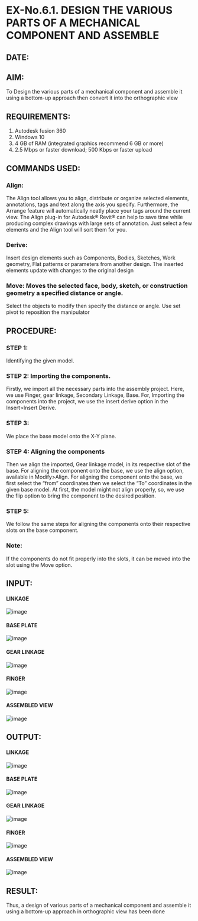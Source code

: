# EX-No.6.1. DESIGN THE VARIOUS PARTS OF A MECHANICAL COMPONENT AND ASSEMBLE

## DATE:

## AIM: 
To Design the various parts of a mechanical component and assemble it using a bottom-up approach then convert it into the orthographic view

## REQUIREMENTS: 
1. Autodesk fusion 360
2. Windows 10
3. 4 GB of RAM (integrated graphics recommend 6 GB or more)
4. 2.5 Mbps or faster download; 500 Kbps or faster upload 

## COMMANDS USED:
### Align: 
The Align tool allows you to align, distribute or organize selected elements, annotations, tags and text along the axis you specify. Furthermore, the Arrange feature will automatically neatly place your tags around the current view.
The Align plug-in for Autodesk® Revit® can help to save time while producing complex drawings with large sets of annotation.
Just select a few elements and the Align tool will sort them for you.

### Derive:
Insert design elements such as Components, Bodies, Sketches, Work geometry, Flat patterns or parameters from another design.
The inserted elements update with changes to the original design

### Move: Moves the selected face, body, sketch, or construction geometry a specified distance or angle.
Select the objects to modify then specify the distance or angle. Use set pivot to reposition the manipulator

## PROCEDURE:
### STEP 1: 
 Identifying the given model.

### STEP 2: Importing the components.
Firstly, we import all the necessary parts into the assembly project. Here, we use Finger, gear linkage, Secondary Linkage, Base. For, Importing the components into the project, we use the insert derive option in the Insert>Insert Derive.

### STEP 3: 
We place the base model onto the X-Y plane.

### STEP 4: Aligning the components
Then we align the imported, Gear linkage model, in its respective slot of the base.
For aligning the component onto the base, we use the align option, available in Modify>Align.
For aligning the component onto the base, we first select the “from” coordinates then we select the “To” coordinates in the given base model. At first, the model might not align properly, so, we use the flip option to bring the component to the desired position.

### STEP 5: 
We follow the same steps for aligning the components onto their respective      slots on the base component.

### Note: 
If the components do not fit properly into the slots, it can be moved into the slot using the Move option.

## INPUT: 

#### LINKAGE
![image](https://user-images.githubusercontent.com/113594316/199413513-8fa5b9db-0546-49d0-ad4c-230b22984d3c.png)

#### BASE PLATE  
![image](https://user-images.githubusercontent.com/113594316/199413545-3b2fd515-6e27-4d28-9da3-c9ce20cb2a42.png)

#### GEAR LINKAGE
![image](https://user-images.githubusercontent.com/113594316/199413566-05708531-fc78-44c9-ab98-4f8a9066d318.png)

#### FINGER
![image](https://user-images.githubusercontent.com/113594316/199413594-5de9578e-5800-4e69-8c76-6a5749e31805.png)

#### ASSEMBLED VIEW
![image](https://user-images.githubusercontent.com/113594316/199413636-df0a61ce-964f-490d-9a16-e5986ebbf403.png)

## OUTPUT:
#### LINKAGE
![image](https://github.com/Rohithvijay01/EX-No.6.1.-DESIGN-THE-VARIOUS-PARTS-OF-A-MECHANICAL-COMPONENT-AND-ASSEMBLE/assets/144871015/0c7756ca-20ae-4788-abbb-cdba3257bdfa)

#### BASE PLATE  
![image](https://github.com/Rohithvijay01/EX-No.6.1.-DESIGN-THE-VARIOUS-PARTS-OF-A-MECHANICAL-COMPONENT-AND-ASSEMBLE/assets/144871015/97dd82ae-8507-48bb-bc1c-725fe69e010a)

#### GEAR LINKAGE
![image](https://github.com/Rohithvijay01/EX-No.6.1.-DESIGN-THE-VARIOUS-PARTS-OF-A-MECHANICAL-COMPONENT-AND-ASSEMBLE/assets/144871015/746e15ed-aa21-40c1-8d30-6ef3af432f52)

#### FINGER
![image](https://github.com/Rohithvijay01/EX-No.6.1.-DESIGN-THE-VARIOUS-PARTS-OF-A-MECHANICAL-COMPONENT-AND-ASSEMBLE/assets/144871015/46061498-b682-4ca9-8472-c88dcf2ac092)

#### ASSEMBLED VIEW
![image](https://github.com/Rohithvijay01/EX-No.6.1.-DESIGN-THE-VARIOUS-PARTS-OF-A-MECHANICAL-COMPONENT-AND-ASSEMBLE/assets/144871015/7bb7b841-e9dd-4b33-ac17-6d59a48cdb49)




## RESULT:
Thus, a design of various parts of a mechanical component and assemble it using a bottom-up approach in orthographic view has been done
